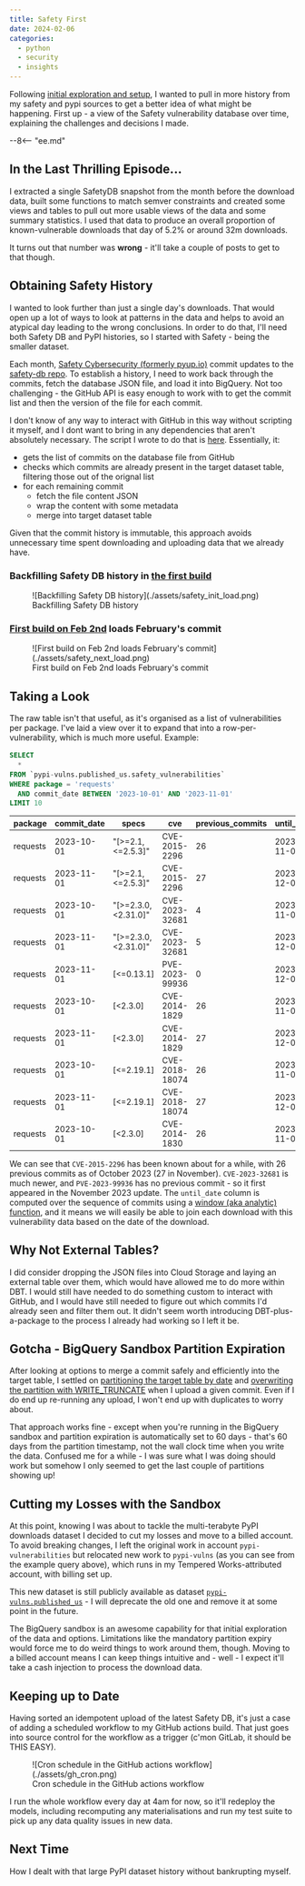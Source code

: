 ```yaml
---
title: Safety First
date: 2024-02-06
categories:
  - python
  - security
  - insights
---
```


Following [initial exploration and setup](../2024-01-19-pypi-vulnerabilities-setup/index.md), I wanted to pull in more history from my safety and pypi sources to get a better idea of what might be happening. First up - a view of the Safety vulnerability database over time, explaining the challenges and decisions I made.

--8<-- "ee.md"

<!-- more -->

## In the Last Thrilling Episode...

I extracted a single SafetyDB snapshot from the month before the download data, built some functions to match semver constraints and created some views and tables to pull out more usable views of the data and some summary statistics. I used that data to produce an overall proportion of known-vulnerable downloads that day of 5.2% or around 32m downloads.

It turns out that number was **wrong** - it'll take a couple of posts to get to that though.

## Obtaining Safety History

I wanted to look further than just a single day's downloads. That would open up a lot of ways to look at patterns in the data and helps to avoid an atypical day leading to the wrong conclusions. In order to do that, I'll need both Safety DB and PyPI histories, so I started with Safety - being the smaller dataset.

Each month, [Safety Cybersecurity (formerly pyup.io)](https://github.com/pyupio) commit updates to the [safety-db repo](https://github.com/pyupio/safety-db). To establish a history, I need to work back through the commits, fetch the database JSON file, and load it into BigQuery. Not too challenging - the GitHub API is easy enough to work with to get the commit list and then the version of the file for each commit.

I don't know of any way to interact with GitHub in this way without scripting it myself, and I dont want to bring in any dependencies that aren't absolutely necessary. The script I wrote to do that is [here](https://github.com/brabster/pypi_vulnerabilities/blob/64812282d8c94d32a769723fdb99da3b2a97d861/etl/safety_db/load_missing_partitions.py). Essentially, it:

- gets the list of commits on the database file from GitHub
- checks which commits are already present in the target dataset table, filtering those out of the orignal list
- for each remaining commit
  - fetch the file content JSON
  - wrap the content with some metadata
  - merge into target dataset table

Given that the commit history is immutable, this approach avoids unnecessary time spent downloading and uploading data that we already have.

### Backfilling Safety DB history in [the first build](https://github.com/brabster/pypi_vulnerabilities/actions/runs/7716571519/job/21033677275)

<figure markdown="span">
  ![Backfilling Safety DB history](./assets/safety_init_load.png)
  <figcaption>Backfilling Safety DB history</figcaption>
</figure>

### [First build on Feb 2nd](https://github.com/brabster/pypi_vulnerabilities/actions/runs/7716571519/job/21033677275) loads February's commit

<figure markdown="span">
  ![First build on Feb 2nd loads February's commit](./assets/safety_next_load.png)
  <figcaption>First build on Feb 2nd loads February's commit</figcaption>
</figure>

## Taking a Look

The raw table isn't that useful, as it's organised as a list of vulnerabilities per package. I've laid a view over it to expand that into a row-per-vulnerability, which is much more useful. Example:

```sql
SELECT
  *
FROM `pypi-vulns.published_us.safety_vulnerabilities`
WHERE package = 'requests'
  AND commit_date BETWEEN '2023-10-01' AND '2023-11-01'
LIMIT 10
```

|package|commit_date|specs|cve|previous_commits|until_date|
|-------|-----------|-----|---|----------------|----------|
|requests|2023-10-01|"[>=2.1,<=2.5.3]"|CVE-2015-2296|26|2023-11-01|
|requests|2023-11-01|"[>=2.1,<=2.5.3]"|CVE-2015-2296|27|2023-12-01|
|requests|2023-10-01|"[>=2.3.0,<2.31.0]"|CVE-2023-32681|4|2023-11-01|
|requests|2023-11-01|"[>=2.3.0,<2.31.0]"|CVE-2023-32681|5|2023-12-01|
|requests|2023-11-01|[<=0.13.1]|PVE-2023-99936|0|2023-12-01|
|requests|2023-10-01|[<2.3.0]|CVE-2014-1829|26|2023-11-01|
|requests|2023-11-01|[<2.3.0]|CVE-2014-1829|27|2023-12-01|
|requests|2023-10-01|[<=2.19.1]|CVE-2018-18074|26|2023-11-01|
|requests|2023-11-01|[<=2.19.1]|CVE-2018-18074|27|2023-12-01|
|requests|2023-10-01|[<2.3.0]|CVE-2014-1830|26|2023-11-01|

We can see that `CVE-2015-2296` has been known about for a while, with 26 previous commits as of October 2023 (27 in November). `CVE-2023-32681` is much newer, and `PVE-2023-99936` has no previous commit - so it first appeared in the November 2023 update. The `until_date` column is computed over the sequence of commits using a [window (aka analytic) function](https://cloud.google.com/bigquery/docs/reference/standard-sql/window-function-calls), and it means we will easily be able to join each download with this vulnerability data based on the date of the download.

## Why Not External Tables?

I did consider dropping the JSON files into Cloud Storage and laying an external table over them, which would have allowed me to do more within DBT. I would still have needed to do something custom to interact with GitHub, and I would have still needed to figure out which commits I'd already seen and filter them out. It didn't seem worth introducing DBT-plus-a-package to the process I already had working so I left it be.

## Gotcha - BigQuery Sandbox Partition Expiration

After looking at options to merge a commit safely and efficiently into the target table, I settled on [partitioning the target table by date](https://github.com/brabster/pypi_vulnerabilities/blob/64812282d8c94d32a769723fdb99da3b2a97d861/etl/safety_db/bigquery.py#L3) and [overwriting the partition with WRITE_TRUNCATE](https://github.com/brabster/pypi_vulnerabilities/blob/64812282d8c94d32a769723fdb99da3b2a97d861/etl/safety_db/bigquery.py#L45) when I upload a given commit. Even if I do end up re-running any upload, I won't end up with duplicates to worry about.

That approach works fine - except when you're running in the BigQuery sandbox and partition expiration is automatically set to 60 days - that's 60 days from the partition timestamp, not the wall clock time when you write the data. Confused me for a while - I was sure what I was doing should work but somehow I only seemed to get the last couple of partitions showing up!

## Cutting my Losses with the Sandbox

At this point, knowing I was about to tackle the multi-terabyte PyPI downloads dataset I decided to cut my losses and move to a billed account. To avoid breaking changes, I left the original work in account `pypi-vulnerabilities` but relocated new work to `pypi-vulns` (as you can see from the example query above), which runs in my Tempered Works-attributed account, with billing set up.

This new dataset is still publicly available as dataset [`pypi-vulns.published_us`](ttps://console.cloud.google.com/bigquery?p=pypi-vulns&d=published_us&page=dataset) - I will deprecate the old one and remove it at some point in the future.

The BigQuery sandbox is an awesome capability for that initial exploration of the data and options. Limitations like the mandatory partition expiry would force me to do weird things to work around them, though. Moving to a billed account means I can keep things intuitive and - well - I expect it'll take a cash injection to process the download data.

## Keeping up to Date

Having sorted an idempotent upload of the latest Safety DB, it's just a case of adding a scheduled workflow to my GitHub actions build.
That just goes into source control for the workflow as a trigger (c'mon GitLab, it should be THIS EASY).

<figure markdown="span">
  ![Cron schedule in the GitHub actions workflow](./assets/gh_cron.png)
  <figcaption>Cron schedule in the GitHub actions workflow</figcaption>
</figure>

I run the whole workflow every day at 4am for now, so it'll redeploy the models, including recomputing any materialisations and run my test suite to pick up any data quality issues in new data.

## Next Time

How I dealt with that large PyPI dataset history without bankrupting myself.
